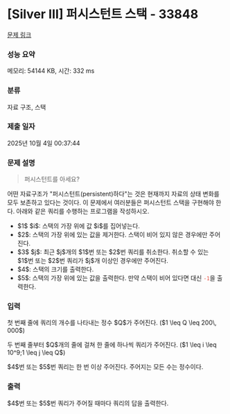 # [Silver III] 퍼시스턴트 스택 - 33848 

[문제 링크](https://www.acmicpc.net/problem/33848) 

### 성능 요약

메모리: 54144 KB, 시간: 332 ms

### 분류

자료 구조, 스택

### 제출 일자

2025년 10월 4일 00:37:44

### 문제 설명

<blockquote>
<p>퍼시스턴트를 아세요?</p>
</blockquote>

<p>어떤 자료구조가 "퍼시스턴트(persistent)하다"는 것은 현재까지 자료의 상태 변화를 모두 보존하고 있다는 것이다. 이 문제에서 여러분들은 퍼시스턴트 스택을 구현해야 한다. 아래와 같은 쿼리를 수행하는 프로그램을 작성하시오.</p>

<ul>
	<li>$1$ $i$: 스택의 가장 위에 값 $i$를 집어넣는다.</li>
	<li>$2$: 스택의 가장 위에 있는 값을 제거한다. 스택이 비어 있지 않은 경우에만 주어진다.</li>
	<li>$3$ $j$: 최근 $j$개의 $1$번 또는 $2$번 쿼리를 취소한다. 취소할 수 있는 $1$번 또는 $2$번 쿼리가 $j$개 이상인 경우에만 주어진다.</li>
	<li>$4$: 스택의 크기를 출력한다.</li>
	<li>$5$: 스택의 가장 위에 있는 값을 출력한다. 만약 스택이 비어 있다면 대신 <span style="color:#e74c3c;"><code>-1</code></span>을 출력한다.</li>
</ul>

### 입력 

 <p>첫 번째 줄에 쿼리의 개수를 나타내는 정수 $Q$가 주어진다. ($1 \leq Q \leq 200\, 000$)</p>

<p>두 번째 줄부터 $Q$개의 줄에 걸쳐 한 줄에 하나씩 쿼리가 주어진다. ($1 \leq i \leq 10^9;1 \leq j \leq Q$)</p>

<p>$4$번 또는 $5$번 쿼리는 한 번 이상 주어진다. 주어지는 모든 수는 정수이다.</p>

### 출력 

 <p>$4$번 또는 $5$번 쿼리가 주어질 때마다 쿼리의 답을 출력한다.</p>

